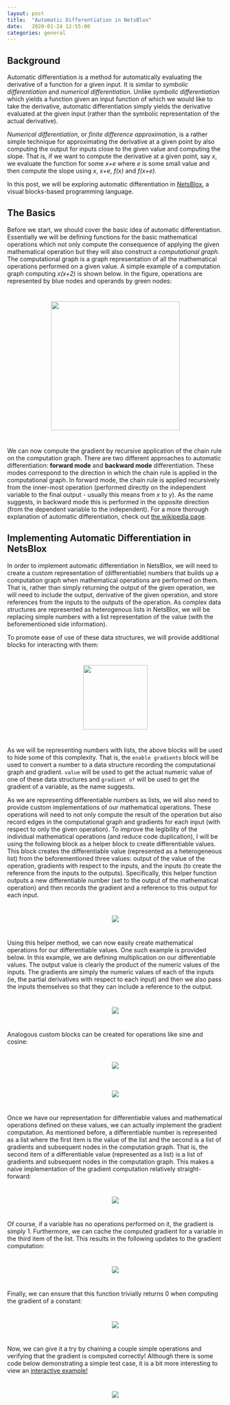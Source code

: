 ```yaml
---
layout: post
title:  "Automatic Differentiation in NetsBlox"
date:   2020-01-24 12:55:00
categories: general
---
```


## Background
Automatic differentiation is a method for automatically evaluating the derivative of a function for a given input. It is similar to *symbolic differentiation* and *numerical differentiation*. Unlike *symbolic differentiation* which yields a function given an input function of which we would like to take the derivative, automatic differentiation simply yields the derivative evaluated at the given input (rather than the symbolic representation of the actual derivative).

*Numerical differentiation*, or *finite difference approximation*, is a rather simple technique for approximating the derivative at a given point by also computing the output for inputs close to the given value and computing the slope. That is, if we want to compute the derivative at a given point, say *x*, we evaluate the function for some *x+e* where *e* is some small value and then compute the slope using *x*, *x+e*, *f(x)* and *f(x+e)*.

In this post, we will be exploring automatic differentiation in [NetsBlox](https://netsblox.org), a visual blocks-based programming language.

## The Basics
Before we start, we should cover the basic idea of automatic differentiation. Essentially we will be defining functions for the basic mathematical operations which not only compute the consequence of applying the given mathematical operation but they will also construct a *computational graph*. The computational graph is a graph representation of all the mathematical operations performed on a given value. A simple example of a computation graph computing *x(x+2)* is shown below. In the figure, operations are represented by blue nodes and operands by green nodes:

<center><img src="/images/computation-graph.png" style="padding: 25px 25px 25px 25px; width: 300px"/></center>

We can now compute the gradient by recursive application of the chain rule on the computation graph. There are two different approaches to automatic differentiation: **forward mode** and **backward mode** differentiation. These modes correspond to the direction in which the chain rule is applied in the computational graph. In forward mode, the chain rule is applied recursively from the inner-most operation (performed directly on the independent variable to the  final output - usually this means from *x* to *y*). As the name suggests, in backward mode this is performed in the opposite direction (from the dependent variable to the independent). For a more thorough explanation of automatic differentiation, check out [the wikipedia page](https://en.wikipedia.org/wiki/Automatic_differentiation).

## Implementing Automatic Differentiation in NetsBlox
In order to implement automatic differentiation in NetsBlox, we will need to create a custom representation of (differentiable) numbers that builds up a computation graph when mathematical operations are performed on them. That is, rather than simply returning the output of the given operation, we will need to include the output, derivative of the given operation, and store references from the inputs to the outputs of the operation. As complex data structures are represented as heterogenous lists in NetsBlox, we will be replacing simple numbers with a list representation of the value (with the beforementioned side information).

To promote ease of use of these data structures, we will provide additional blocks for interacting with them:

<center><img src="/images/autodiff-blocks.png" style="padding: 25px 25px 25px 25px; width: 150px"/></center>

As we will be representing numbers with lists, the above blocks will be used to hide some of this complexity. That is, the `enable gradients` block will be used to convert a number to a data structure recording the computational graph and gradient. `value` will be used to get the actual numeric value of one of these data structures and `gradient of` will be used to get the gradient of a variable, as the name suggests.

As we are representing differentiable numbers as lists, we will also need to provide custom implementations of our mathematical operations. These operations will need to not only compute the result of the operation but also record edges in the computational graph and gradients for each input (with respect to only the given operation). To improve the legibility of the individual mathematical operations (and reduce code duplication), I will be using the following block as a helper block to create differentiable values. This block creates the differentiable value (represented as a heterogeneous list) from the beforementioned three values: output of the value of the operation, gradients with respect to the inputs, and the inputs (to create the reference from the inputs to the outputs). Specifically, this helper function outputs a new differentiable number (set to the output of the mathematical operation) and then records the gradient and a reference to this output for each input.

<center><img src="/images/differentiable-helper.png" style="padding: 25px 25px 25px 25px"/></center>

Using this helper method, we can now easily create mathematical operations for our differentiable values. One such example is provided below. In this example, we are defining multiplication on our differentiable values. The output value is clearly the product of the numeric values of the inputs. The gradients are simply the numeric values of each of the inputs (ie, the partial derivatives with respect to each input) and then we also pass the inputs themselves so that they can include a reference to the output.

<center><img src="/images/differentiable-multiply.png" style="padding: 25px 25px 25px 25px"/></center>

Analogous custom blocks can be created for operations like sine and cosine:
<center><img src="/images/differentiable-sin.png" style="padding: 25px 25px 25px 25px"/></center>
<center><img src="/images/differentiable-cos.png" style="padding: 25px 25px 25px 25px"/></center>

Once we have our representation for differentiable values and mathematical operations defined on these values, we can actually implement the gradient computation. As mentioned before, a differentiable number is represented as a list where the first item is the value of the list and the second is a list of gradients and subsequent nodes in the computation graph. That is, the second item of a differentiable value (represented as a list) is a list of gradients and subsequent nodes in the computation graph. This makes a naive implementation of the gradient computation relatively straight-forward:

<center><img src="/images/gradient-1.png" style="padding: 25px 25px 25px 25px"/></center>

Of course, if a variable has no operations performed on it, the gradient is simply 1. Furthermore, we can cache the computed gradient for a variable in the third item of the list. This results in the following updates to the gradient computation:

<center><img src="/images/gradient-2.png" style="padding: 25px 25px 25px 25px"/></center>

Finally, we can ensure that this function trivially returns 0 when computing the gradient of a constant:

<center><img src="/images/gradient-3.png" style="padding: 25px 25px 25px 25px"/></center>

Now, we can give it a try by chaining a couple simple operations and verifying that the gradient is computed correctly! Although there is some code below demonstrating a simple test case, it is a bit more interesting to view an [interactive example!](https://editor.netsblox.org/?action=present&Username=brian&ProjectName=SimpleAutoGrad&editMode=true)

<center><img src="/images/gradient-example.png" style="padding: 25px 25px 25px 25px"/></center>
